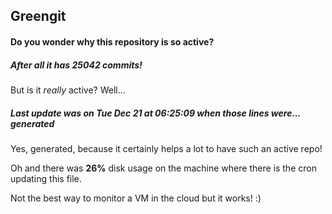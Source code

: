 ## Greengit

#### Do you wonder why this repository is so active?

##### After all it has 25042 commits!

But is it *really* active? Well...

##### Last update was on Tue Dec 21 at 06:25:09 when those lines were... generated

Yes, generated, because it certainly helps a lot to have such an active repo!

Oh and there was **26%** disk usage on the machine
where there is the cron updating this file.

Not the best way to monitor a VM in the cloud but it works! :)
